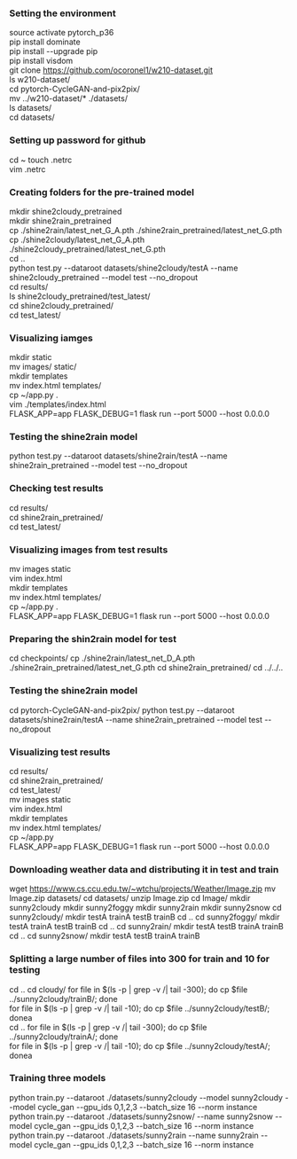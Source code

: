 ### Setting the environment
source activate pytorch_p36  
pip install dominate  
pip install --upgrade pip  
pip install visdom  
git clone https://github.com/ocoronel1/w210-dataset.git  
ls w210-dataset/  
cd pytorch-CycleGAN-and-pix2pix/  
mv ../w210-dataset/* ./datasets/  
ls datasets/  
cd datasets/  


### Setting up password for github 
cd ~ 
touch .netrc  
vim .netrc   

### Creating folders for the pre-trained model
mkdir shine2cloudy_pretrained  
mkdir shine2rain_pretrained  
cp ./shine2rain/latest_net_G_A.pth ./shine2rain_pretrained/latest_net_G.pth  
cp ./shine2cloudy/latest_net_G_A.pth ./shine2cloudy_pretrained/latest_net_G.pth  
cd ..  
python test.py --dataroot datasets/shine2cloudy/testA --name shine2cloudy_pretrained --model test --no_dropout  
cd results/  
ls shine2cloudy_pretrained/test_latest/  
cd shine2cloudy_pretrained/  
cd test_latest/  

### Visualizing iamges
mkdir static  
mv images/ static/  
mkdir templates  
mv index.html templates/  
cp ~/app.py .  
vim ./templates/index.html   
FLASK_APP=app FLASK_DEBUG=1 flask run --port 5000 --host 0.0.0.0  

### Testing the shine2rain model   
python test.py --dataroot datasets/shine2rain/testA --name shine2rain_pretrained --model test --no_dropout  

### Checking test results
cd results/  
cd shine2rain_pretrained/  
cd test_latest/  

### Visualizing images from test results
mv images static  
vim index.html  
mkdir templates  
mv index.html templates/  
cp ~/app.py .  
FLASK_APP=app FLASK_DEBUG=1 flask run --port 5000 --host 0.0.0.0  


### Preparing the shin2rain model for test
cd checkpoints/
cp ./shine2rain/latest_net_D_A.pth ./shine2rain_pretrained/latest_net_G.pth
cd shine2rain_pretrained/
cd ../../..


### Testing the shine2rain model
cd pytorch-CycleGAN-and-pix2pix/
python test.py --dataroot datasets/shine2rain/testA --name shine2rain_pretrained --model test --no_dropout


### Visualizing test results  
cd results/  
cd shine2rain_pretrained/  
cd test_latest/  
mv images static  
vim index.html   
mkdir templates  
mv index.html templates/  
cp ~/app.py   
FLASK_APP=app FLASK_DEBUG=1 flask run --port 5000 --host 0.0.0.0

### Downloading weather data and distributing it in test and train
wget https://www.cs.ccu.edu.tw/~wtchu/projects/Weather/Image.zip
mv Image.zip datasets/
cd datasets/
unzip Image.zip 
cd Image/
mkdir sunny2cloudy
mkdir sunny2foggy
mkdir sunny2rain
mkdir sunny2snow
cd sunny2cloudy/
mkdir testA trainA testB trainB
cd ..
cd sunny2foggy/
mkdir testA trainA testB trainB
cd ..
cd sunny2rain/
mkdir testA testB trainA trainB
cd ..
cd sunny2snow/
mkdir testA testB trainA trainB

### Splitting a large number of files into 300 for train and 10 for testing
cd ..
cd cloudy/
for file in $(ls -p | grep -v /| tail -300); do cp $file ../sunny2cloudy/trainB/; done  
for file in $(ls -p | grep -v /| tail -10); do cp $file ../sunny2cloudy/testB/; donea  
cd ..
for file in $(ls -p | grep -v /| tail -300); do cp $file ../sunny2cloudy/trainA/; done  
for file in $(ls -p | grep -v /| tail -10); do cp $file ../sunny2cloudy/testA/; donea  

### Training three models
python train.py --dataroot ./datasets/sunny2cloudy --model sunny2cloudy --model cycle_gan --gpu_ids 0,1,2,3 --batch_size 16 --norm instance  
python train.py --dataroot ./datasets/sunny2snow/ --name sunny2snow --model cycle_gan --gpu_ids 0,1,2,3 --batch_size 16 --norm instance  
python train.py --dataroot ./datasets/sunny2rain --name sunny2rain --model cycle_gan --gpu_ids 0,1,2,3 --batch_size 16 --norm instance  

